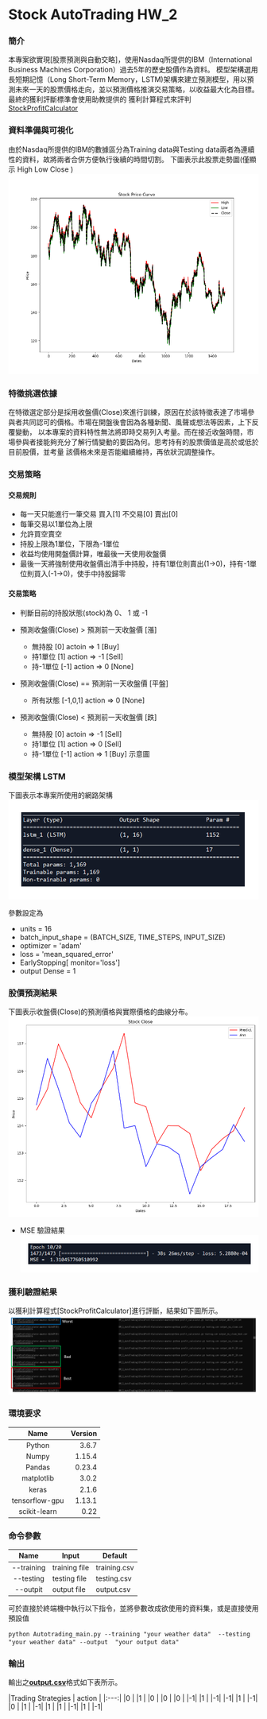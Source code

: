 # Stock AutoTrading HW_2

### 簡介
本專案欲實現[股票預測與自動交略]，使用Nasdaq所提供的IBM（International Business Machines Corporation）過去5年的歷史股價作為資料。
模型架構選用長短期記憶（Long Short-Term Memory，LSTM)架構來建立預測模型，用以預測未來一天的股票價格走向，並以預測價格推演交易策略，以收益最大化為目標。
最終的獲利評斷標準會使用助教提供的 獲利計算程式來評判 [StockProfitCalculator](https://github.com/NCKU-CCS/StockProfitCalculator)

### 資料準備與可視化
由於Nasdaq所提供的IBM的數據區分為Training data與Testing data兩者為連續性的資料，故將兩者合併方便執行後續的時間切割。
下圖表示此股票走勢圖(僅顯示 High Low Close )
![GITHUB](https://github.com/yudream0214/Stock_AutoTrading_HW2/blob/main/Stock%20Price%20Curve.png "Stock Price Curve")

### 特徵挑選依據
在特徵選定部分是採用收盤價(Close)來進行訓練，原因在於該特徵表達了市場參與者共同認可的價格。市場在開盤後會因為各種新聞、風聲或想法等因素，上下反覆變動，
以本專案的資料特性無法將即時交易列入考量。而在接近收盤時間，市場參與者接能夠充分了解行情變動的要因為何。思考持有的股票價值是高於或低於目前股價，並考量
該價格未來是否能繼續維持，再依狀況調整操作。


### 交易策略

#### 交易規則
  * 每一天只能進行一筆交易 買入[1] 不交易[0] 賣出[0]
  * 每筆交易以1單位為上限
  * 允許買空賣空
  * 持股上限為1單位，下限為-1單位
  * 收益均使用開盤價計算，唯最後一天使用收盤價
  * 最後一天將強制使用收盤價出清手中持股，持有1單位則賣出(1->0)，持有-1單位則買入(-1->0)，使手中持股歸零

#### 交易策略
  * 判斷目前的持股狀態(stock)為 0、 1 或 -1
  
  * 預測收盤價(Close) > 預測前一天收盤價 [漲]
    * 無持股       [0]    actoin =>  1   [Buy]
    * 持1單位      [1]    action => -1  [Sell]
    * 持-1單位    [-1]    action =>  0  [None]
  
  * 預測收盤價(Close) == 預測前一天收盤價 [平盤]
    * 所有狀態  [-1,0,1]  action =>  0  [None]

  * 預測收盤價(Close) < 預測前一天收盤價 [跌]
    * 無持股       [0]    actoin => -1  [Sell]
    * 持1單位      [1]    action =>  0  [Sell]
    * 持-1單位    [-1]    action =>  1   [Buy]
  示意圖
  

### 模型架構 LSTM
下圖表示本專案所使用的網路架構
![GITHUB](https://github.com/yudream0214/Stock_AutoTrading_HW2/blob/main/LSTM.png "LSTM")

參數設定為 
  * units = 16
  * batch_input_shape = (BATCH_SIZE, TIME_STEPS, INPUT_SIZE)  
  * optimizer = 'adam'
  * loss = 'mean_squared_error'
  * EarlyStopping[ monitor='loss']
  * output Dense = 1


### 股價預測結果
下圖表示收盤價(Close)的預測價格與實際價格的曲線分布。
![GITHUB](https://github.com/yudream0214/Stock_AutoTrading_HW2/blob/main/Stock%20Close%20Result.png "Stock Close Curve")

  * MSE 驗證結果
![GITHUB](https://github.com/yudream0214/Stock_AutoTrading_HW2/blob/main/MSE_Figure.png "MSE_Figure")

### 獲利驗證結果 
以獲利計算程式[StockProfitCalculator]進行評斷，結果如下圖所示。
![GITHUB](https://github.com/yudream0214/Stock_AutoTrading_HW2/blob/main/profit_result.png "Profit_Result")


### 環境要求

| Name| Version
|:---:|---:
|Python|3.6.7
|Numpy|1.15.4
|Pandas|0.23.4
|matplotlib|3.0.2
|keras|2.1.6
|tensorflow-gpu|1.13.1
|scikit-learn|0.22


### 命令參數

|Name|Input|Default
|:---:|---|---
|--training|training file|training.csv
|--testing|testing file |testing.csv
|--outpit|output file|output.csv


可於直接於終端機中執行以下指令，並將參數改成欲使用的資料集，或是直接使用預設值  

    python Autotrading_main.py --training "your weather data"  --testing "your weather data" --output  "your output data"
### 輸出
輸出之[**output.csv**](https://github.com/yudream0214/Stock_AutoTrading_HW2/blob/main/output.csv)格式如下表所示。

|Trading Strategies
| action | 
|:---:|
|0 |
|1 |
|0 |
|0 |
|0 |
|-1|
|1 |
|-1|
|-1|
|1 |
|-1|
|0 |
|1 |
|-1|
|1 |
|1 |
|-1|
|1 |
|-1|


